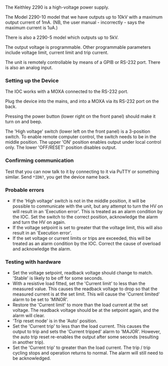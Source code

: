 The Keithley 2290 is a high-voltage power supply.

The Model 2290-10 model that we have outputs up to 10kV with a maximum output current of 1mA.
(NB, the user manual - incorrectly - says the maximum current is 1uA.)

There is also a 2290-5 model which outputs up to 5kV.

The output voltage is programmable.
Other programmable parameters include voltage limit, current limit and trip current.

The unit is remotely controllable by means of a GPIB or RS-232 port.
There is also an analog input.

### Setting up the Device
The IOC works with a MOXA connected to the RS-232 port.

Plug the device into the mains, and into a MOXA via its RS-232 port on the back. 

Pressing the power button (lower right on the front panel) should make it turn on and beep.

The 'High voltage' switch (lower left on the front panel) is a 3-position switch.
To enable remote computer control, the switch needs to be in the middle position.
The upper 'ON' position enables output under local control only.
The lower 'OFF/RESET' position disables output.

### Confirming communication
Test that you can now talk to it by connecting to it via PuTTY or something similar.
Send `*IDN?`, you get the device name back.

### Probable errors
- If the 'High voltage' switch is not in the middle position, it will be possible to communicate with the unit, but any attempt to turn the HV on will result in an 'Execution error'. This is treated as an alarm condition by the IOC.
  Set the switch to the correct position, acknowledge the alarm and turn the HV on again.
- If the voltage setpoint is set to greater that the voltage limit, this will also result in an 'Execution error'.
- If the set voltage or current limits or trips are exceeded, this will be treated as an alarm condition by the IOC.
  Correct the cause of overload and acknowledge the alarm.

### Testing with hardware
- Set the voltage setpoint, readback voltage should change to match. 'Stable' is likely to be off for some seconds.
- With a resistive load fitted, set the 'Current limit' to less than the measured value. This causes the readback voltage to drop so that the measured current is at the set limit. This will cause the 'Current limited' alarm to be set to 'MINOR'.
- Restore the 'Current limit' to more than the load current at the set voltage. The readback voltage should be at the setpoint again, and the alarm will clear.
- 'Trip reset mode' is in the 'Auto' position.
- Set the 'Current trip' to less than the load current. This causes the output to trip and sets the 'Current tripped' alarm to 'MAJOR'. However, the auto trip reset re-enables the output after some seconds (resulting in another trip).
- Set the 'Current trip' to greater than the load current. The trip / trip cycling stops and operation returns to normal. The alarm will still need to be acknowledged.
